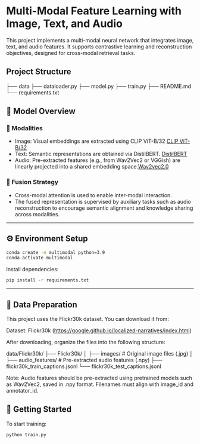 # Multi-Modal Feature Learning with Image, Text, and Audio

This project implements a multi-modal neural network that integrates image, text, and audio features. It supports contrastive learning and reconstruction objectives, designed for cross-modal retrieval tasks.

## Project Structure

├── data
├── dataloader.py
├── model.py
├── train.py
├── README.md 
└── requirements.txt


## 🧠 Model Overview

### 🔹 Modalities

- Image: Visual embeddings are extracted using CLIP ViT-B/32 [CLIP ViT-B/32](https://huggingface.co/openai/clip-vit-base-patch32) 
- Text: Semantic representations are obtained via DistilBERT. [DistilBERT](https://huggingface.co/distilbert-base-uncased) 
- Audio: Pre-extracted features (e.g., from Wav2Vec2 or VGGish) are linearly projected into a shared embedding space.[Wav2vec2.0](https://github.com/pytorch/fairseq/tree/master/examples/wav2vec#wav2vec-20.)

### 🔹 Fusion Strategy

- Cross-modal attention is used to enable inter-modal interaction.
- The fused representation is supervised by auxiliary tasks such as audio reconstruction to encourage semantic alignment and knowledge sharing across modalities.

---

## ⚙️ Environment Setup

```bash
conda create -n multimodal python=3.9
conda activate multimodal
```

Install dependencies:

```bash
pip install -r requirements.txt
```

---

## 📂 Data Preparation

This project uses the Flickr30k dataset. You can download it from:

Dataset: Flickr30k (https://google.github.io/localized-narratives/index.html)

After downloading, organize the files into the following structure:

data/Flickr30k/
├── Flickr30k/
│   ├── images/              # Original image files (.jpg)
│   ├── audio_features/      # Pre-extracted audio features (.npy)
├── flickr30k_train_captions.jsonl
└── flickr30k_test_captions.jsonl


Note: Audio features should be pre-extracted using pretrained models such as Wav2Vec2, saved in .npy format. Filenames must align with image_id and annotator_id.

## 🚀 Getting Started

To start training:

```bash
python train.py
```